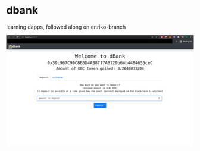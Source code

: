 # dbank
learning dapps, followed along on enriko-branch

![alt text](https://github.com/EnrikoChavez/dbank/blob/master/_example_image_homescreen.png?raw=true)
